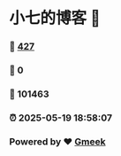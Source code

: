 # 小七的博客 :link:  
### :page_facing_up: [427](/tag.html) 
### :speech_balloon: 0 
### :hibiscus: 101463 
### :alarm_clock: 2025-05-19 18:58:07 
### Powered by :heart: [Gmeek](https://github.com/Meekdai/Gmeek)
